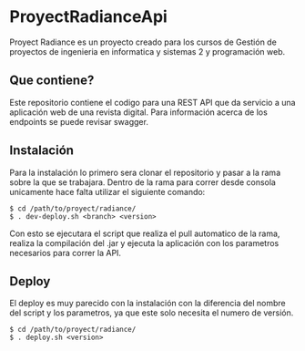# ProyectRadianceApi
Proyect Radiance es un proyecto creado para los cursos de Gestión de proyectos de ingenieria en informatica y sistemas 2 y programación web. 

## Que contiene?

Este repositorio contiene el codigo para una REST API que da servicio a una aplicación web de una revista digital. Para información acerca de los endpoints se puede revisar swagger.

## Instalación

Para la instalación lo primero sera clonar el repositorio y pasar a la rama sobre la que se trabajara. Dentro de la rama para correr desde consola
unicamente hace falta utilizar el siguiente comando:

```shell
$ cd /path/to/proyect/radiance/
$ . dev-deploy.sh <branch> <version>
```

Con esto se ejecutara el script que realiza el pull automatico de la rama, realiza la compilación del .jar y ejecuta la aplicación con los parametros necesarios para correr la API.

## Deploy

El deploy es muy parecido con la instalación con la diferencia del nombre del script y los parametros, ya que este solo necesita el numero de versión.

```shell
$ cd /path/to/proyect/radiance/
$ . deploy.sh <version>
```

## 
